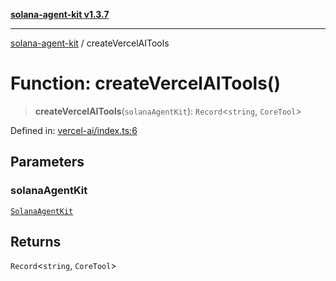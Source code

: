 [**solana-agent-kit v1.3.7**](../README.md)

***

[solana-agent-kit](../README.md) / createVercelAITools

# Function: createVercelAITools()

> **createVercelAITools**(`solanaAgentKit`): `Record`\<`string`, `CoreTool`\>

Defined in: [vercel-ai/index.ts:6](https://github.com/scriptscrypt/solana-agent-kit/blob/28121611ae2e5ee3f891044cd4631bfb441231fc/src/vercel-ai/index.ts#L6)

## Parameters

### solanaAgentKit

[`SolanaAgentKit`](../classes/SolanaAgentKit.md)

## Returns

`Record`\<`string`, `CoreTool`\>
